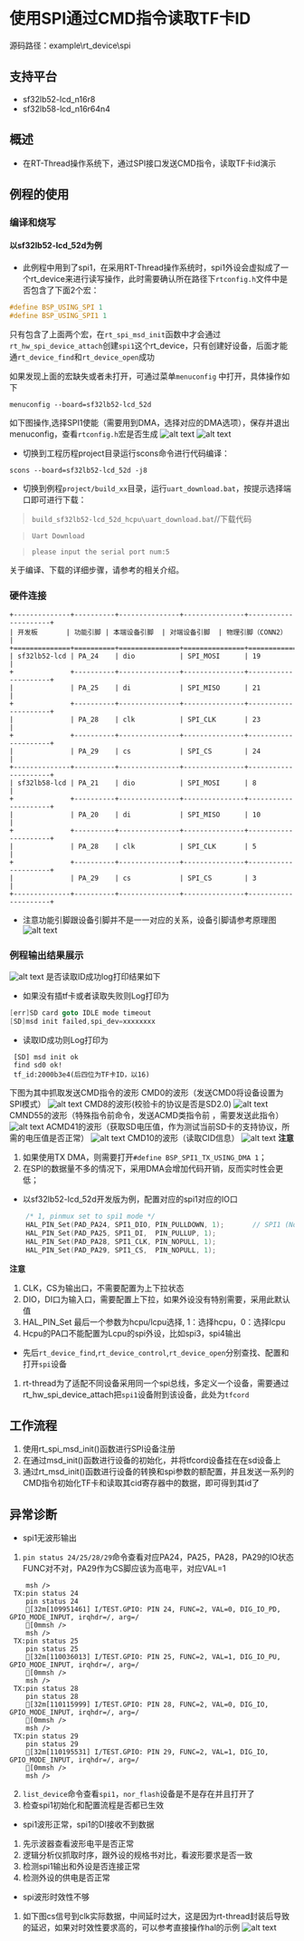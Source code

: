 # 使用SPI通过CMD指令读取TF卡ID
源码路径：example\rt_device\spi
## 支持平台
* sf32lb52-lcd_n16r8
* sf32lb58-lcd_n16r64n4

## 概述
* 在RT-Thread操作系统下，通过SPI接口发送CMD指令，读取TF卡id演示

## 例程的使用
### 编译和烧写
#### 以sf32lb52-lcd_52d为例
* 此例程中用到了spi1，在采用RT-Thread操作系统时，spi1外设会虚拟成了一个rt_device来进行读写操作，此时需要确认所在路径下`rtconfig.h`文件中是否包含了下面2个宏：
```c
#define BSP_USING_SPI 1
#define BSP_USING_SPI1 1
```
只有包含了上面两个宏，在`rt_spi_msd_init`函数中才会通过`rt_hw_spi_device_attach`创建`spi1`这个rt_device，只有创建好设备，后面才能通`rt_device_find`和`rt_device_open`成功

如果发现上面的宏缺失或者未打开，可通过菜单`menuconfig` 中打开，具体操作如下
```
menuconfig --board=sf32lb52-lcd_52d
```
如下图操作,选择SPI1使能（需要用到DMA，选择对应的DMA选项），保存并退出menuconfig，查看`rtconfig.h`宏是否生成
![alt text](assets/enable.png)
![alt text](assets/SPI1.png)

* 切换到工程历程project目录运行scons命令进行代码编译：
```
scons --board=sf32lb52-lcd_52d -j8
```
* 切换到例程`project/build_xx`目录，运行`uart_download.bat`，按提示选择端口即可进行下载：

>`build_sf32lb52-lcd_52d_hcpu\uart_download.bat`//下载代码

>`Uart Download`

>`please input the serial port num:5`

关于编译、下载的详细步骤，请参考[](/quickstart/get-started.md)的相关介绍。

### 硬件连接
```{eval-rst}
+--------------+----------+---------------+---------------+---------------------+
| 开发板       | 功能引脚 | 本端设备引脚  | 对端设备引脚  | 物理引脚（CONN2）   |
+==============+==========+===============+===============+=====================+
| sf32lb52-lcd | PA_24    | dio           | SPI_MOSI      | 19                  |
+              +----------+---------------+---------------+---------------------+
|              | PA_25    | di            | SPI_MISO      | 21                  |
+              +----------+---------------+---------------+---------------------+
|              | PA_28    | clk           | SPI_CLK       | 23                  |
+              +----------+---------------+---------------+---------------------+
|              | PA_29    | cs            | SPI_CS        | 24                  |
+--------------+----------+---------------+---------------+---------------------+
| sf32lb58-lcd | PA_21    | dio           | SPI_MOSI      | 8                   |
+              +----------+---------------+---------------+---------------------+
|              | PA_20    | di            | SPI_MISO      | 10                  |
+              +----------+---------------+---------------+---------------------+
|              | PA_28    | clk           | SPI_CLK       | 5                   |
+              +----------+---------------+---------------+---------------------+
|              | PA_29    | cs            | SPI_CS        | 3                   |
+--------------+----------+---------------+---------------+---------------------+
```
* 注意功能引脚跟设备引脚并不是一一对应的关系，设备引脚请参考原理图
![alt text](assets/yinjiaopeizhi.png)
### 例程输出结果展示
![alt text](assets/tf_id.png)
是否读取ID成功log打印结果如下
* 如果没有插tf卡或者读取失败则Log打印为
```c
[err]SD card goto IDLE mode timeout
[SD]msd init failed,spi_dev=xxxxxxxx 
```
* 读取ID成功则Log打印为
```
 [SD] msd init ok
 find sd0 ok!
 tf_id:2000b3e4(后四位为TF卡ID，以16)
 ``` 

下图为其中抓取发送CMD指令的波形
CMD0的波形（发送CMD0将设备设置为SPI模式）
![alt text](assets/CMD0.png)
CMD8的波形(校验卡的协议是否是SD2.0)
![alt text](assets/CMD8.png)
CMND55的波形（特殊指令前命令，发送ACMD类指令前 ，需要发送此指令）
![alt text](assets/CMD55.png)
ACMD41的波形（获取SD电压值，作为测试当前SD卡的支持协议，所需的电压值是否正常）
![alt text](assets/ACMD41.png)
CMD10的波形（读取CID信息）
![alt text](assets/CMD10.png)
**注意** 
1. 如果使用TX DMA，则需要打开`#define BSP_SPI1_TX_USING_DMA 1`；
2. 在SPI的数据量不多的情况下，采用DMA会增加代码开销，反而实时性会更低；

* 以sf32lb52-lcd_52d开发版为例，配置对应的spi1对应的IO口
```c
    /* 1, pinmux set to spi1 mode */
    HAL_PIN_Set(PAD_PA24, SPI1_DIO, PIN_PULLDOWN, 1);       // SPI1 (Nor flash)
    HAL_PIN_Set(PAD_PA25, SPI1_DI,  PIN_PULLUP, 1);
    HAL_PIN_Set(PAD_PA28, SPI1_CLK, PIN_NOPULL, 1);
    HAL_PIN_Set(PAD_PA29, SPI1_CS,  PIN_NOPULL, 1);
```
**注意**
1. CLK，CS为输出口，不需要配置为上下拉状态
2. DIO，DI口为输入口，需要配置上下拉，如果外设没有特别需要，采用此默认值
3. HAL_PIN_Set 最后一个参数为hcpu/lcpu选择, 1：选择hcpu，0：选择lcpu 
4. Hcpu的PA口不能配置为Lcpu的spi外设，比如spi3，spi4输出
* 先后`rt_device_find`,`rt_device_control`,`rt_device_open`分别查找、配置和打开`spi`设备
1. rt-thread为了适配不同设备采用同一个spi总线，多定义一个设备，需要通过rt_hw_spi_device_attach把`spi1`设备附到该设备，此处为`tfcord`

## 工作流程
1. 使用rt_spi_msd_init()函数进行SPI设备注册
2. 在通过msd_init()函数进行设备的初始化，并将tfcord设备挂在在sd设备上
3. 通过rt_msd_init()函数进行设备的转换和spi参数的额配置，并且发送一系列的CMD指令初始化TF卡和读取其cid寄存器中的数据，即可得到其id了

## 异常诊断
* spi1无波形输出
1. `pin status 24/25/28/29`命令查看对应PA24，PA25，PA28，PA29的IO状态FUNC对不对，PA29作为CS脚应该为高电平，对应VAL=1
```
    msh />
 TX:pin status 24
    pin status 24
    [32m[109951461] I/TEST.GPIO: PIN 24, FUNC=2, VAL=0, DIG_IO_PD, GPIO_MODE_INPUT, irqhdr=/, arg=/
    [0mmsh />
    msh />
 TX:pin status 25
    pin status 25
    [32m[110036013] I/TEST.GPIO: PIN 25, FUNC=2, VAL=1, DIG_IO_PU, GPIO_MODE_INPUT, irqhdr=/, arg=/
    [0mmsh />
    msh />
 TX:pin status 28
    pin status 28
    [32m[110115999] I/TEST.GPIO: PIN 28, FUNC=2, VAL=0, DIG_IO, GPIO_MODE_INPUT, irqhdr=/, arg=/
    [0mmsh />
    msh />
 TX:pin status 29
    pin status 29
    [32m[110195531] I/TEST.GPIO: PIN 29, FUNC=2, VAL=1, DIG_IO, GPIO_MODE_INPUT, irqhdr=/, arg=/
    [0mmsh />
    msh />

```
2. `list_device`命令查看`spi1`，`nor_flash`设备是不是存在并且打开了
3. 检查spi1初始化和配置流程是否都已生效
* spi1波形正常，spi1的DI接收不到数据
1. 先示波器查看波形电平是否正常
2. 逻辑分析仪抓取时序，跟外设的规格书对比，看波形要求是否一致
3. 检测spi1输出和外设是否连接正常
4. 检测外设的供电是否正常
* spi波形时效性不够
1. 如下图cs信号到clk实际数据，中间延时过大，这是因为rt-thread封装后导致的延迟，如果对时效性要求高的，可以参考直接操作hal的示例
![alt text](assets/all_chart.png)

